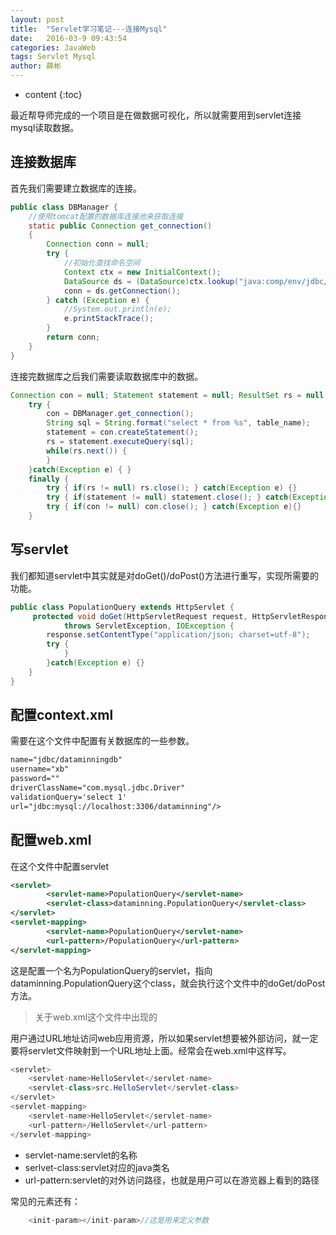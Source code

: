 ```yaml
---
layout: post
title:  "Servlet学习笔记---连接Mysql"
date:   2016-03-9 09:43:54
categories: JavaWeb
tags: Servlet Mysql
author: 薛彬
---
```


* content
{:toc}

最近帮导师完成的一个项目是在做数据可视化，所以就需要用到servlet连接mysql读取数据。





## 连接数据库

首先我们需要建立数据库的连接。

```java
public class DBManager {
    //使用tomcat配置的数据库连接池来获取连接
    static public Connection get_connection()
    {
        Connection conn = null;
        try {      
            //初始化查找命名空间
            Context ctx = new InitialContext();
            DataSource ds = (DataSource)ctx.lookup("java:comp/env/jdbc/dataminningdb"); 
            conn = ds.getConnection();
        } catch (Exception e) {
            //System.out.println(e);
            e.printStackTrace();
        }
        return conn;
    }
}
```

连接完数据库之后我们需要读取数据库中的数据。

```java
Connection con = null; Statement statement = null; ResultSet rs = null;
    try {
        con = DBManager.get_connection();
        String sql = String.format("select * from %s", table_name);
        statement = con.createStatement();
        rs = statement.executeQuery(sql);
        while(rs.next()) {
        }
    }catch(Exception e) { }
    finally {
        try { if(rs != null) rs.close(); } catch(Exception e) {}
        try { if(statement != null) statement.close(); } catch(Exception e) {}
        try { if(con != null) con.close(); } catch(Exception e){}
    }
```

## 写servlet

我们都知道servlet中其实就是对doGet()/doPost()方法进行重写，实现所需要的功能。

```java
public class PopulationQuery extends HttpServlet {
	 protected void doGet(HttpServletRequest request, HttpServletResponse response)
            throws ServletException, IOException {
        response.setContentType("application/json; charset=utf-8");
        try {
            }
        }catch(Exception e) {}
    }
}
```

## 配置context.xml

需要在这个文件中配置有关数据库的一些参数。

```xml
name="jdbc/dataminningdb"
username="xb"
password=""
driverClassName="com.mysql.jdbc.Driver"
validationQuery='select 1'
url="jdbc:mysql://localhost:3306/dataminning"/>
```

## 配置web.xml

在这个文件中配置servlet

```xml
<servlet>
        <servlet-name>PopulationQuery</servlet-name>
        <servlet-class>dataminning.PopulationQuery</servlet-class>
</servlet>
<servlet-mapping>
        <servlet-name>PopulationQuery</servlet-name>
        <url-pattern>/PopulationQuery</url-pattern>
</servlet-mapping>
```

这是配置一个名为PopulationQuery的servlet，指向dataminning.PopulationQuery这个class，就会执行这个文件中的doGet/doPost方法。


>关于web.xml这个文件中出现的

用户通过URL地址访问web应用资源，所以如果servlet想要被外部访问，就一定要将servlet文件映射到一个URL地址上面。经常会在web.xml中这样写。

```java
<servlet>
    <servlet-name>HelloServlet</servlet-name>
    <servlet-class>src.HelloServlet</servlet-class>
</servlet>
<servlet-mapping>
    <servlet-name>HelloServlet</servlet-name>
    <url-pattern>/HelloServlet</url-pattern>
</servlet-mapping>
```

- servlet-name:servlet的名称
- serlvet-class:servlet对应的java类名
- url-pattern:servlet的对外访问路径，也就是用户可以在游览器上看到的路径

常见的元素还有：

```java
	<init-param></init-param>//这是用来定义参数
```


